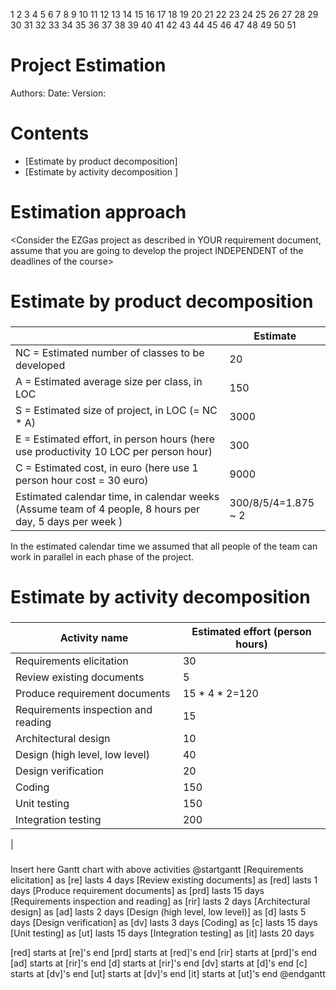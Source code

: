 1
2
3
4
5
6
7
8
9
10
11
12
13
14
15
16
17
18
19
20
21
22
23
24
25
26
27
28
29
30
31
32
33
34
35
36
37
38
39
40
41
42
43
44
45
46
47
48
49
50
51
# Project Estimation  
Authors:
Date:
Version:
# Contents
- [Estimate by product decomposition]
- [Estimate by activity decomposition ]
# Estimation approach
<Consider the EZGas  project as described in YOUR requirement document, assume that you are going to develop the project INDEPENDENT of the deadlines of the course>
# Estimate by product decomposition
### 
|             | Estimate                        |             
| ----------- | ------------------------------- |  
| NC =  Estimated number of classes to be developed   |            20                 |             
|  A = Estimated average size per class, in LOC       |                150            | 
| S = Estimated size of project, in LOC (= NC * A) | 3000|
| E = Estimated effort, in person hours (here use productivity 10 LOC per person hour)  |               300                       |   
| C = Estimated cost, in euro (here use 1 person hour cost = 30 euro) | 9000| 
| Estimated calendar time, in calendar weeks (Assume team of 4 people, 8 hours per day, 5 days per week ) |          300/8/5/4=1.875 ~ 2        |    

In the estimated calendar time we assumed that all people of the team can work in parallel in each phase of the project.
# Estimate by activity decomposition
### 
|         Activity name    | Estimated effort (person hours)   |             
| ----------- | ------------------------------- | 
| Requirements elicitation| 30|
| Review existing documents| 5|
| Produce requirement documents| 15 * 4 * 2=120|
| Requirements inspection and reading| 15|
| Architectural design | 10 |
| Design (high level, low level)| 40|
| Design verification| 20|
| Coding| 150|
| Unit testing| 150|
| Integration testing| 200 |
| 
###
Insert here Gantt chart with above activities
@startgantt
[Requirements elicitation] as [re] lasts 4 days
[Review existing documents] as [red] lasts 1 days
[Produce requirement documents] as [prd] lasts 15 days
[Requirements inspection and reading] as [rir] lasts 2 days
[Architectural design] as [ad] lasts 2 days
[Design (high level, low level)] as [d] lasts 5 days
[Design verification] as [dv] lasts 3 days
[Coding] as [c] lasts 15 days
[Unit testing] as [ut] lasts 15 days
[Integration testing] as [it] lasts 20 days

[red] starts at [re]'s end
[prd] starts at [red]'s end
[rir] starts at [prd]'s end
[ad] starts at [rir]'s end
[d] starts at [rir]'s end
[dv] starts at [d]'s end
[c] starts at [dv]'s end
[ut] starts at [dv]'s end
[it] starts at [ut]'s end
@endgantt